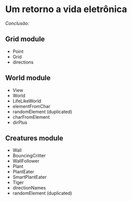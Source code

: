 # Um retorno a vida eletrônica

_Conclusão:_

## Grid module
* Point
* Grid
* directions

## World module
* View
* World
* LifeLikeWorld
* elementFromChar
* randomElement (duplicated)
* charFromElement
* dirPlus

## Creatures module
* Wall
* BouncingCritter
* WallFollower
* Plant
* PlantEater
* SmartPlantEater
* Tiger
* directionNames
* randomElement (duplicated)







